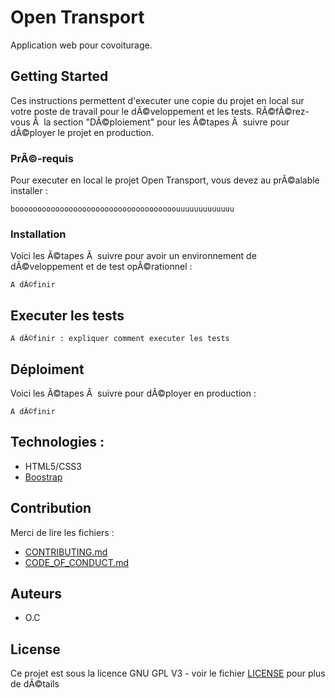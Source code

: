 # Open Transport

Application web pour covoiturage. 

## Getting Started

Ces instructions permettent d'executer une copie du projet en local sur votre poste de travail pour le dÃ©veloppement et les tests. RÃ©fÃ©rez-vous Ã  la section "DÃ©ploiement" pour les Ã©tapes Ã  suivre pour dÃ©ployer le projet en production.

### PrÃ©-requis

Pour executer en local le projet Open Transport, vous devez au prÃ©alable installer :

```
boooooooooooooooooooooooooooooooooooouuuuuuuuuuuuu
```

### Installation

Voici les Ã©tapes Ã  suivre pour avoir un environnement de dÃ©veloppement et de test opÃ©rationnel :


```
A dÃ©finir
```



## Executer les tests

```
A dÃ©finir : expliquer comment executer les tests
```


## Déploiment

Voici les Ã©tapes Ã  suivre pour dÃ©ployer en production :

```
A dÃ©finir
```

## Technologies :

* HTML5/CSS3
* [Boostrap](https://getbootstrap.com/)

## Contribution

Merci de lire les fichiers :
* [CONTRIBUTING.md](https://github.com/OpenClassrooms-Student-Center/7688581-Expert-Git-GitHub/blob/main/CONTRIBUTING.md)
* [CODE_OF_CONDUCT.md](https://github.com/OpenClassrooms-Student-Center/7688581-Expert-Git-GitHub/blob/main/CONTRIBUTING.md) 

## Auteurs

* O.C

## License

Ce projet est sous la licence GNU GPL V3 - voir le fichier [LICENSE](LICENSE) pour plus de dÃ©tails
